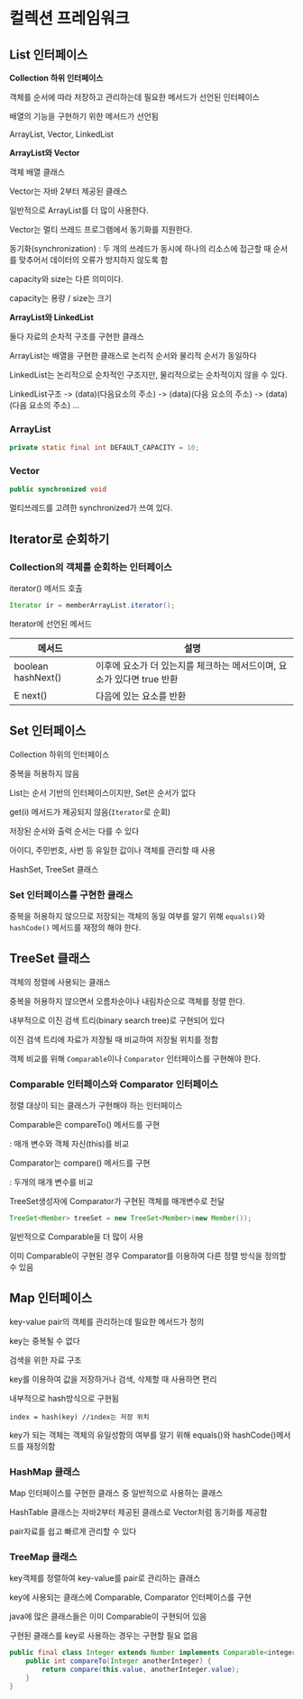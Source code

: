 # 컬렉션 프레임워크

## List 인터페이스

**Collection 하위 인터페이스**

객체를 순서에 따라 저장하고 관리하는데 필요한 메서드가 선언된 인터페이스

배열의 기능을 구현하기 위한 메서드가 선언됨

ArrayList, Vector, LinkedList



**ArrayList와 Vector**

객체 배열 클래스

Vector는 자바 2부터 제공된 클래스

일반적으로 ArrayList를 더 많이 사용한다.

Vector는 멀티 쓰레드 프로그램에서 동기화를 지원한다.

동기화(synchronization) : 두 개의 쓰레드가 동시에 하나의 리소스에 접근할 때 순서를 맞추어서 데이터의 오류가 방지하지 않도록 함

capacity와 size는 다른 의미이다.

capacity는 용량 / size는 크기



**ArrayList와 LinkedList**

둘다 자료의 순차적 구조를 구현한 클래스

ArrayList는 배열을 구현한 클래스로 논리적 순서와 물리적 순서가 동일하다

LinkedList는 논리적으로 순차적인 구조지만, 물리적으로는 순차적이지 않을 수 있다.

LinkedList구조 -> (data)(다음요소의 주소) -> (data)(다음 요소의 주소) -> (data)(다음 요소의 주소) ...



### ArrayList

```java
private static final int DEFAULT_CAPACITY = 10;
```

### Vector

```java
public synchronized void
```

멀티쓰레드를 고려한 synchronized가 쓰여 있다.





## Iterator로 순회하기

### Collection의 객체를 순회하는 인터페이스

iterator() 메서드 호출

```java
Iterator ir = memberArrayList.iterator();
```

Iterator에 선언된 메서드

| 메서드             | 설명                                                         |
| ------------------ | ------------------------------------------------------------ |
| boolean hashNext() | 이후에 요소가 더 있는지를 체크하는 메서드이며, 요소가 있다면 true 반환 |
| E next()           | 다음에 있는 요소를 반환                                      |



## Set 인터페이스

Collection 하위의 인터페이스

중복을 허용하지 않음

List는 순서 기반의 인터페이스이지만, Set은 순서가 없다

get(i) 메서드가 제공되지 않음(`Iterator`로 순회)

저장된 순서와 출력 순서는 다를 수 있다

아이디, 주민번호, 사번 등 유일한 값이나 객체를 관리할 때 사용

HashSet, TreeSet 클래스



### Set 인터페이스를 구현한 클래스

중복을 허용하지 않으므로 저장되는 객체의 동일 여부를 알기 위해 `equals()`와 `hashCode()` 메서드를 재정의 해야 한다.



## TreeSet 클래스

객체의 정렬에 사용되는 클래스

중복을 허용하지 않으면서 오름차순이나 내림차순으로 객체를 정렬 한다.

내부적으로 이진 검색 트리(binary search tree)로 구현되어 있다

이진 검색 트리에 자료가 저장될 때 비교하여 저장될 위치를 정함

객체 비교를 위해 `Comparable`이나 `Comparator` 인터페이스를 구현해야 한다.



### Comparable 인터페이스와 Comparator 인터페이스

정렬 대상이 되는 클래스가 구현해야 하는 인터페이스

Comparable은 compareTo() 메서드를 구현

: 매개 변수와 객체 자신(this)를 비교

Comparator는 compare() 메서드를 구현

: 두개의 매개 변수를 비교

TreeSet생성자에 Comparator가 구현된 객체를 매개변수로 전달

```java
TreeSet<Member> treeSet = new TreeSet<Member>(new Member());
```

일반적으로 Comparable을 더 많이 사용

이미 Comparable이 구현된 경우 Comparator를 이용하여 다른 정렬 방식을 정의할 수 있음





## Map 인터페이스

key-value pair의 객체를 관리하는데 필요한 메서드가 정의

key는 중복될 수 없다

검색을 위한 자료 구조

key를 이용하여 값을 저장하거나 검색, 삭제할 때 사용하면 편리

내부적으로 hash방식으로 구현됨

```
index = hash(key) //index는 저장 위치
```

key가 되는 객체는 객체의 유일성함의 여부를 알기 위해 equals()와 hashCode()메서드를 재정의함



### HashMap 클래스

Map 인터페이스를 구현한 클래스 중 일반적으로 사용하는 클래스

HashTable 클래스는 자바2부터 제공된 클래스로 Vector처럼 동기화를 제공함

pair자료를 쉽고 빠르게 관리할 수 있다





### TreeMap 클래스

key객체를 정렬하여 key-value를 pair로 관리하는 클래스

key에 사용되는 클래스에 Comparable, Comparator 인터페이스를 구현

java에 많은 클래스들은 이미 Comparable이 구현되어 있음

구현된 클래스를 key로 사용하는 경우는 구현할 필요 없음

```java
public final class Integer extends Number implements Comparable<integer> {
    public int compareTo(Integer anotherInteger) {
        return compare(this.value, anotherInteger.value);
    }
}
```

